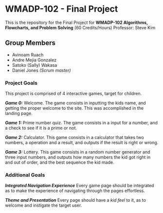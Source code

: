 # WMADP-102 - Final Project 
This is the repository for the Final Project for **WMADP-102 Algorithms, Flowcharts, and Problem Solving**
(60 Credits/Hours) Professor: Steve Kim

## Group Members
- Avinoam Ruach
- Andre Mejia Gonzalez
- Satoko (Sally) Wakasa
- Daniel Jones *(Scrum master)*

### Project Goals
This project is comprised of 4 interactive games, target for children.

***Game 0:*** Welcome.
The game consists in inputting the kids name, and getting the proper welcome to the site. 
This was accomplished in the landing page.

***Game 1:*** Prime number quiz.
The game consists in a input for a number, and a check to see if it is a prime or not.

***Game 2:*** Calculator.
This game consists in a calculator that takes two numbers, a operation and a result, and outputs if the result is right or wrong.

***Game 3:*** Lottery.
This game consists in a random number generator and three input numbers, and outputs how many numbers the kid got right in and out of order, and the best sequence the kid made.

### Additional Goals

***Integrated Navigation Experience***
Every game page should be integrated as to make the experience of navigating through the pages effortless.

***Theme and Presentation***
Every page should have a *kid feel* to it, as to welcome and instigate the target user.